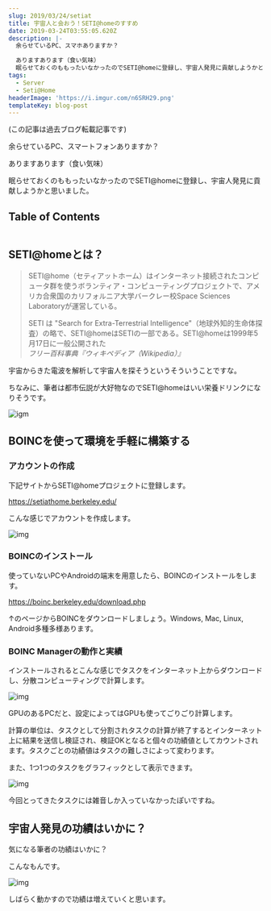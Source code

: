 ```yaml
---
slug: 2019/03/24/setiat
title: 宇宙人と会おう！SETI@homeのすすめ
date: 2019-03-24T03:55:05.620Z
description: |-
  余らせているPC、スマホありますか？

  ありますあります（食い気味）
  眠らせておくのももったいなかったのでSETI@homeに登録し、宇宙人発見に貢献しようかと思いました。
tags:
  - Server
  - Seti@Home
headerImage: 'https://i.imgur.com/n6SRH29.png'
templateKey: blog-post
---
```

(この記事は過去ブログ転載記事です)

余らせているPC、スマートフォンありますか？

ありますあります（食い気味）

眠らせておくのももったいなかったのでSETI@homeに登録し、宇宙人発見に貢献しようかと思いました。

## Table of Contents

```toc

```

## SETI@homeとは？

> SETI@home（セティアットホーム）はインターネット接続されたコンピュータ群を使うボランティア・コンピューティングプロジェクトで、アメリカ合衆国のカリフォルニア大学バークレー校Space Sciences Laboratoryが運営している。
>
> SETI は "Search for Extra-Terrestrial Intelligence"（地球外知的生命体探査）の略で、SETI@homeはSETIの一部である。SETI@homeは1999年5月17日に一般公開された 
> <cite>フリー百科事典『ウィキペディア（Wikipedia）』 </cite>

宇宙からきた電波を解析して宇宙人を探そうというそういうことですな。

ちなみに、筆者は都市伝説が大好物なのでSETI@homeはいい栄養ドリンクになりそうです。

![igm](https://i.imgur.com/BInho6y.png)

## BOINCを使って環境を手軽に構築する

### アカウントの作成

下記サイトからSETI@homeプロジェクトに登録します。

<https://setiathome.berkeley.edu/>

こんな感じでアカウントを作成します。

![img](https://i.imgur.com/bdc8duJ.png)

### BOINCのインストール

使っていないPCやAndroidの端末を用意したら、BOINCのインストールをします。

<https://boinc.berkeley.edu/download.php>

↑のページからBOINCをダウンロードしましょう。Windows, Mac, Linux, Android多種多様あります。

### BOINC Managerの動作と実績

インストールされるとこんな感じでタスクをインターネット上からダウンロードし、分散コンピューティングで計算します。

![img](https://i.imgur.com/n6SRH29.png)

GPUのあるPCだと、設定によってはGPUも使ってごりごり計算します。

計算の単位は、タスクとして分割されタスクの計算が終了するとインターネット上に結果を送信し検証され、検証OKとなると個々の功績値としてカウントされます。タスクごとの功績値はタスクの難しさによって変わります。

また、1つ1つのタスクをグラフィックとして表示できます。

![img](https://i.imgur.com/jgIda5b.png)

今回とってきたタスクには雑音しか入っていなかったぽいですね。

## 宇宙人発見の功績はいかに？

気になる筆者の功績はいかに？

こんなもんです。

![img](https://i.imgur.com/0GJzrGl.png)

しばらく動かすので功績は増えていくと思います。
